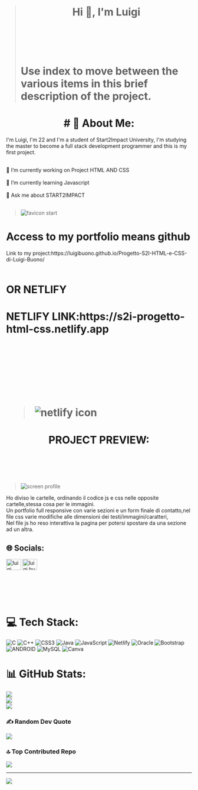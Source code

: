 > <h1 align="center">Hi 👋, I'm Luigi</h1><br><br><br><br>
> <H1> Use index to move between the various items in this brief description of the project.<BR>
<h1 align="center"># 💫 About Me:</h1>

<p>
I'm Luigi, I'm 22 and I'm a student of Start2Impact University, I'm studying the master to become a full stack development programmer and this is my first project.<p/><br<<br><br>
🔭 I’m currently working on Project HTML AND CSS<br><br>🌱 I’m currently learning Javascript<br><br>💬 Ask me about START2IMPACT<br><br>

> ![favicon start](https://user-images.githubusercontent.com/128727133/234612178-af727cd1-0aa8-4854-ae43-c97c90159cd7.png)

<h1>                                 Access to my portfolio means github</h1>                          
Link to my project:https://luigibuono.github.io/Progetto-S2I-HTML-e-CSS-di-Luigi-Buono/ <br>
<br>
<h1> OR NETLIFY <h1>
  <p>NETLIFY LINK:https://s2i-progetto-html-css.netlify.app </p><br><br><br><br>
  
  > ![netlify icon](https://user-images.githubusercontent.com/128727133/234612779-db7e7520-a9e8-458f-b08d-fcdf180c94ce.png)

  

  

<h1 align="center">PROJECT PREVIEW:</h1><br><br><br><br>
  
  
  
  
  
  
> ![screen profile](https://user-images.githubusercontent.com/128727133/234016654-f6ca9fe8-9a2c-4948-b2e1-cbaf36b2bcc1.png)
<p>Ho diviso le cartelle, ordinando il codice js e css nelle opposite cartelle,stessa cosa per le immagini.<br>
Un portfolio full responsive con varie sezioni e un form finale di contatto,nel file css varie modifiche alle dimensioni dei testi/immagini/caratteri,<br
e una varietà di caratteri utilizzati.<br>
Nel file js ho reso interattiva la pagina per potersi spostare da una sezione ad un altra.



  

  

## 🌐 Socials:
<p align="left">
<a href="https://www.linkedin.com/in/luigi-buono-334b73258/" target="blank"><img align="center" src="https://raw.githubusercontent.com/rahuldkjain/github-profile-readme-generator/master/src/images/icons/Social/linked-in-alt.svg" alt="luigi buono" height="30" width="40" /></a>
<a href="https://instagram.com/luigi.buono_" target="blank"><img align="center" src="https://raw.githubusercontent.com/rahuldkjain/github-profile-readme-generator/master/src/images/icons/Social/instagram.svg" alt="luigi.buono_" height="30" width="40" /></a>
</p><br><br><br><br>

# 💻 Tech Stack:
![C](https://img.shields.io/badge/c-%2300599C.svg?style=for-the-badge&logo=c&logoColor=white) ![C++](https://img.shields.io/badge/c++-%2300599C.svg?style=for-the-badge&logo=c%2B%2B&logoColor=white) ![CSS3](https://img.shields.io/badge/css3-%231572B6.svg?style=for-the-badge&logo=css3&logoColor=white) ![Java](https://img.shields.io/badge/java-%23ED8B00.svg?style=for-the-badge&logo=java&logoColor=white) ![JavaScript](https://img.shields.io/badge/javascript-%23323330.svg?style=for-the-badge&logo=javascript&logoColor=%23F7DF1E) ![Netlify](https://img.shields.io/badge/netlify-%23000000.svg?style=for-the-badge&logo=netlify&logoColor=#00C7B7) ![Oracle](https://img.shields.io/badge/Oracle-F80000?style=for-the-badge&logo=oracle&logoColor=white) ![Bootstrap](https://img.shields.io/badge/bootstrap-%23563D7C.svg?style=for-the-badge&logo=bootstrap&logoColor=white) ![ANDROID](https://img.shields.io/badge/android-%2320232a.svg?style=for-the-badge&logo=android&logoColor=%a4c639) ![MySQL](https://img.shields.io/badge/mysql-%2300f.svg?style=for-the-badge&logo=mysql&logoColor=white) ![Canva](https://img.shields.io/badge/Canva-%2300C4CC.svg?style=for-the-badge&logo=Canva&logoColor=white)
# 📊 GitHub Stats:
![](https://github-readme-stats.vercel.app/api?username=luigibuono&theme=algolia&hide_border=false&include_all_commits=false&count_private=false)<br/>
![](https://github-readme-streak-stats.herokuapp.com/?user=luigibuono&theme=algolia&hide_border=false)<br/>
![](https://github-readme-stats.vercel.app/api/top-langs/?username=luigibuono&theme=algolia&hide_border=false&include_all_commits=false&count_private=false&layout=compact)

### ✍️ Random Dev Quote
![](https://quotes-github-readme.vercel.app/api?type=horizontal&theme=merko)

### 🔝 Top Contributed Repo
![](https://github-contributor-stats.vercel.app/api?username=luigibuono&limit=5&theme=dark&combine_all_yearly_contributions=true)

---
[![](https://visitcount.itsvg.in/api?id=luigibuono&icon=0&color=1)](https://visitcount.itsvg.in)

<!-- Proudly created with GPRM ( https://gprm.itsvg.in ) -->

